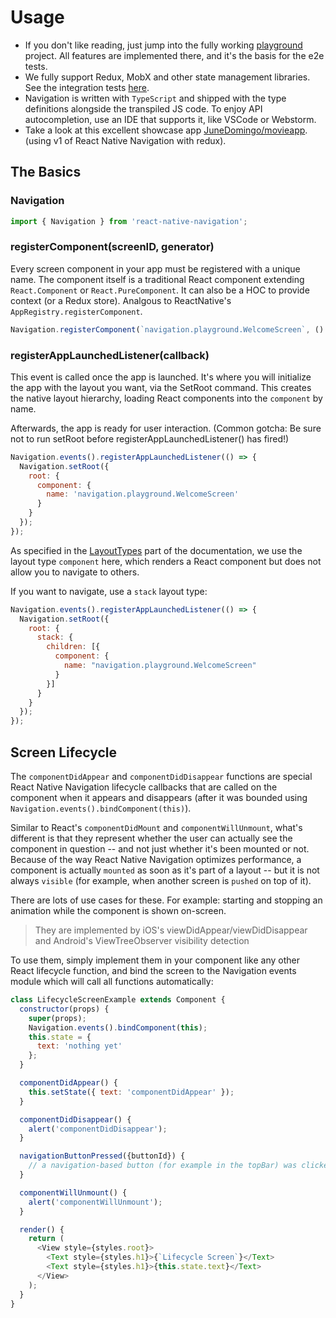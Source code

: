 # Usage

* If you don't like reading, just jump into the fully working [playground](https://github.com/wix/react-native-navigation/tree/v2/playground) project. All features are implemented there, and it's the basis for the e2e tests.
* We fully support Redux, MobX and other state management libraries. See the integration tests [here](https://github.com/wix/react-native-navigation/tree/v2/integration).
* Navigation is written with `TypeScript` and shipped with the type definitions alongside the transpiled JS code. To enjoy API autocompletion, use an IDE that supports it, like VSCode or Webstorm.
* Take a look at this excellent showcase app [JuneDomingo/movieapp](https://github.com/JuneDomingo/movieapp). \(using v1 of React Native Navigation with redux\).

## The Basics

### Navigation

```javascript
import { Navigation } from 'react-native-navigation';
```

### registerComponent\(screenID, generator\)

Every screen component in your app must be registered with a unique name. The component itself is a traditional React component extending `React.Component` or `React.PureComponent`. It can also be a HOC to provide context \(or a Redux store\). Analgous to ReactNative's `AppRegistry.registerComponent`.

```javascript
Navigation.registerComponent(`navigation.playground.WelcomeScreen`, () => WelcomeScreen);
```

### registerAppLaunchedListener\(callback\)

This event is called once the app is launched. It's where you will initialize the app with the layout you want, via the SetRoot command. This creates the native layout hierarchy, loading React components into the `component` by name.

Afterwards, the app is ready for user interaction. \(Common gotcha: Be sure not to run setRoot before registerAppLaunchedListener\(\) has fired!\)

```javascript
Navigation.events().registerAppLaunchedListener(() => {
  Navigation.setRoot({
    root: {
      component: {
        name: 'navigation.playground.WelcomeScreen'
      }
    }
  });
});
```

As specified in the [LayoutTypes](https://github.com/jasonhealy/react-native-navigation/tree/1581780d2ca66acebdb149751afa1bb4afc1c59e/docs/docs/docs/layout-types/README.md) part of the documentation, we use the layout type `component` here, which renders a React component but does not allow you to navigate to others.

If you want to navigate, use a `stack` layout type:

```javascript
Navigation.events().registerAppLaunchedListener(() => {
  Navigation.setRoot({
    root: {
      stack: {
        children: [{
          component: {
            name: "navigation.playground.WelcomeScreen"
          }
        }]
      }
    }
  });
});
```

## Screen Lifecycle

The `componentDidAppear` and `componentDidDisappear` functions are special React Native Navigation lifecycle callbacks that are called on the component when it appears and disappears \(after it was bounded using `Navigation.events().bindComponent(this)`\).

Similar to React's `componentDidMount` and `componentWillUnmount`, what's different is that they represent whether the user can actually see the component in question -- and not just whether it's been mounted or not. Because of the way React Native Navigation optimizes performance, a component is actually `mounted` as soon as it's part of a layout -- but it is not always `visible` \(for example, when another screen is `pushed` on top of it\).

There are lots of use cases for these. For example: starting and stopping an animation while the component is shown on-screen.

> They are implemented by iOS's viewDidAppear/viewDidDisappear and Android's ViewTreeObserver visibility detection

To use them, simply implement them in your component like any other React lifecycle function, and bind the screen to the Navigation events module which will call all functions automatically:

```javascript
class LifecycleScreenExample extends Component {
  constructor(props) {
    super(props);
    Navigation.events().bindComponent(this);
    this.state = {
      text: 'nothing yet'
    };
  }

  componentDidAppear() {
    this.setState({ text: 'componentDidAppear' });
  }

  componentDidDisappear() {
    alert('componentDidDisappear');
  }

  navigationButtonPressed({buttonId}) {
    // a navigation-based button (for example in the topBar) was clicked. See section on buttons.
  }

  componentWillUnmount() {
    alert('componentWillUnmount');
  }

  render() {
    return (
      <View style={styles.root}>
        <Text style={styles.h1}>{`Lifecycle Screen`}</Text>
        <Text style={styles.h1}>{this.state.text}</Text>
      </View>
    );
  }
}
```

